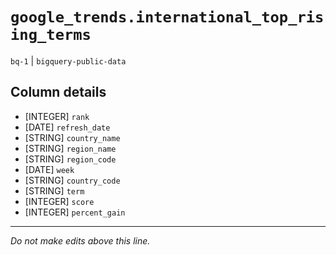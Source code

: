# `google_trends.international_top_rising_terms`
`bq-1` | `bigquery-public-data`

## Column details
* [INTEGER]   `rank`
* [DATE]      `refresh_date`
* [STRING]    `country_name`
* [STRING]    `region_name`
* [STRING]    `region_code`
* [DATE]      `week`
* [STRING]    `country_code`
* [STRING]    `term`
* [INTEGER]   `score`
* [INTEGER]   `percent_gain`

-------------------------------------------------------------------------------
*Do not make edits above this line.*
